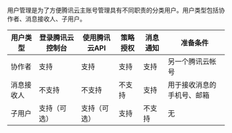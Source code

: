 用户管理是为了方便腾讯云主账号管理具有不同职责的分类用户。用户类型包括协作者、消息接收人、子用户。

| 用户类型 | 登录腾讯云控制台 | 使用腾讯云API | 策略授权 | 消息通知 | 准备条件 |
|---------|---------|---------|---------|---------|---------|
| 协作者	| 支持	| 支持| 	支持	| 支持| 另一个腾讯云帐号
| 消息接收人	| 不支持| 	不支持| 	不支持| 	支持| 	用于接收消息的手机号、邮箱
| 子用户	| 支持（可选）	| 支持（可选）	| 支持	| 不支持| 	无
